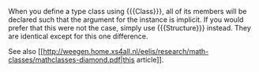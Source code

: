 When you define a type class using {{{Class}}}, all of its members will be declared such that the argument for the instance is implicit.  If you would prefer that this were not the case, simply use {{{Structure}}} instead.  They are identical except for this one difference.

See also [[http://weegen.home.xs4all.nl/eelis/research/math-classes/mathclasses-diamond.pdf|this article]].
